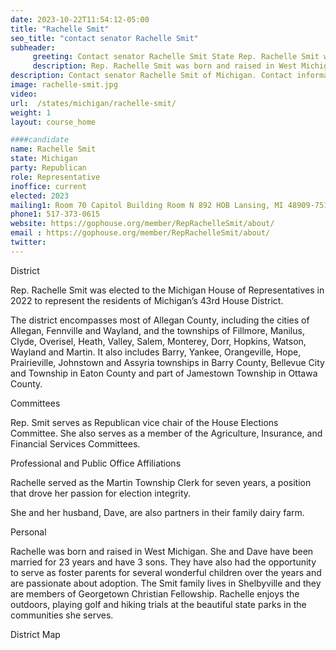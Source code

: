 ```yaml
---
date: 2023-10-22T11:54:12-05:00
title: "Rachelle Smit"
seo_title: "contact senator Rachelle Smit"
subheader:
     greeting: Contact senator Rachelle Smit State Rep. Rachelle Smit was first elected to serve the 35th District in the Michigan House of Representatives in November 2020.Rep. Rachelle Smit represents the 34th House District, which covers most of Lenawee County.
     description: Rep. Rachelle Smit was born and raised in West Michigan and was elected to the Michigan House of Representatives in 2022 to represent the residents of Michigan’s 43rd House District.
description: Contact senator Rachelle Smit of Michigan. Contact information for Rachelle Smit includes email address, phone number, and mailing address.
image: rachelle-smit.jpg
video:
url:  /states/michigan/rachelle-smit/
weight: 1
layout: course_home

####candidate
name: Rachelle Smit
state: Michigan
party: Republican
role: Representative
inoffice: current
elected: 2023
mailing1: Room 70 Capitol Building Room N 892 HOB Lansing, MI 48909-7514
phone1: 517-373-0615
website: https://gophouse.org/member/RepRachelleSmit/about/
email : https://gophouse.org/member/RepRachelleSmit/about/
twitter:
---
```


District

Rep. Rachelle Smit was elected to the Michigan House of Representatives in 2022 to represent the residents of Michigan’s 43rd House District.

The district encompasses most of Allegan County, including the cities of Allegan, Fennville and Wayland, and the townships of Fillmore, Manilus, Clyde, Overisel, Heath, Valley, Salem, Monterey, Dorr, Hopkins, Watson, Wayland and Martin. It also includes Barry, Yankee, Orangeville, Hope, Prairieville, Johnstown and Assyria townships in Barry County, Bellevue City and Township in Eaton County and part of Jamestown Township in Ottawa County.

Committees

Rep. Smit serves as Republican vice chair of the House Elections Committee. She also serves as a member of the Agriculture, Insurance, and Financial Services Committees.

Professional and Public Office Affiliations

Rachelle served as the Martin Township Clerk for seven years, a position that drove her passion for election integrity.

She and her husband, Dave, are also partners in their family dairy farm.

Personal

Rachelle was born and raised in West Michigan. She and Dave have been married for 23 years and have 3 sons. They have also had the opportunity to serve as foster parents for several wonderful children over the years and are passionate about adoption. The Smit family lives in Shelbyville and they are members of Georgetown Christian Fellowship. Rachelle enjoys the outdoors, playing golf and hiking trials at the beautiful state parks in the communities she serves.

District Map
